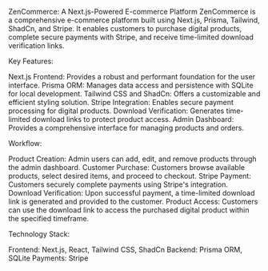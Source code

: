 ZenCommerce: A Next.js-Powered E-commerce Platform
ZenCommerce is a comprehensive e-commerce platform built using Next.js, Prisma, Tailwind, ShadCn, and Stripe. It enables customers to purchase digital products, complete secure payments with Stripe, and receive time-limited download verification links.

Key Features:

  Next.js Frontend:   Provides a robust and performant foundation for the user interface.
  Prisma ORM:   Manages data access and persistence with SQLite for local development.
  Tailwind CSS and ShadCn:   Offers a customizable and efficient styling solution.
  Stripe Integration:   Enables secure payment processing for digital products.
  Download Verification:   Generates time-limited download links to protect product access.
  Admin Dashboard:   Provides a comprehensive interface for managing products and orders.

Workflow:

  Product Creation:   Admin users can add, edit, and remove products through the admin dashboard.
  Customer Purchase:   Customers browse available products, select desired items, and proceed to checkout.
  Stripe Payment:   Customers securely complete payments using Stripe's integration.
  Download Verification:   Upon successful payment, a time-limited download link is generated and provided to the customer.
  Product Access:   Customers can use the download link to access the purchased digital product within the specified timeframe.


Technology Stack:

  Frontend:   Next.js, React, Tailwind CSS, ShadCn
  Backend:   Prisma ORM, SQLite
  Payments:   Stripe
